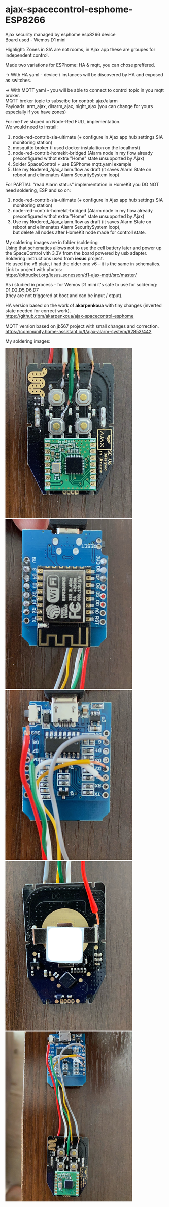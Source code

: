 # ajax-spacecontrol-esphome-ESP8266  
Ajax security managed by esphome esp8266 device  
Board used - Wemos D1 mini  

Highlight: Zones in SIA are not rooms, in Ajax app these are groupes for independent control.  

Made two variations for ESPhome: HA & mqtt, you can chose preffered.  

-> With HA yaml - device / instances will be discovered by HA and exposed as switches.  

-> With MQTT yaml - you will be able to connect to control topic in you mqtt broker.  
MQTT broker topic to subscibe for control: ajax/alarm  
Payloads: arm_ajax, disarm_ajax, night_ajax (you can change for yours especially if you have zones)  

For me I've stoped on Node-Red FULL implementation.  
We would need to install:  
1. node-red-contrib-sia-ultimate (+ configure in Ajax app hub settings SIA monitoring station)  
2. mosquitto broker (I used docker instalaltion on the localhost)
3. node-red-contrib-homekit-bridged (Alarm node in my flow already preconfigured withot extra "Home" state unsupported by Ajax)
4. Solder SpaceControl + use ESPhome mqtt.yaml example  
5. Use my Nodered_Ajax_alarm.flow as draft (it saves Alarm State on reboot and elimenates Alarm SecuritySystem loop)  

For PARTIAL "read Alarm status" implementation in HomeKit you DO NOT need soldering, ESP and so on:  
1. node-red-contrib-sia-ultimate (+ configure in Ajax app hub settings SIA monitoring station)  
3. node-red-contrib-homekit-bridged (Alarm node in my flow already preconfigured withot extra "Home" state unsupported by Ajax)
5. Use my Nodered_Ajax_alarm.flow as draft (it saves Alarm State on reboot and elimenates Alarm SecuritySystem loop),   
but delete all nodes after HomeKit node made for controll state.

My soldering images are in folder /soldering  
Using that schematics allows not to use the cell battery later and power up the SpaceControl vith 3,3V from the board powered by usb adapter.  
Soldering instructions used from **iesus** project.  
He used the v8 plate, i had the older one v6 - it is the same in schematics.  
Link to project with photos:  
https://bitbucket.org/iesus_sonesson/d1-ajax-mqtt/src/master/  

As i studied in process - for Wemos D1 mini it's safe to use for soldering: D1,D2,D5,D6,D7  
(they are not triggered at boot and can be input / otput). 

HA version based on the work of **akarpenkoua** with tiny changes (inverted state needed for correct work).  
https://github.com/akarpenkoua/ajax-spacecontrol-esphome  

MQTT version based on jb567 project with small changes and correction.  
https://community.home-assistant.io/t/ajax-alarm-system/62853/442    

My soldering images:  

<img src="/soldering/1.jpeg" width="400"/>
<img src="/soldering/2.jpeg" width="400"/>
<img src="/soldering/3.jpeg" width="400"/>
<img src="/soldering/4.jpeg" width="400"/>
<img src="/soldering/5.jpeg" width="400"/>
